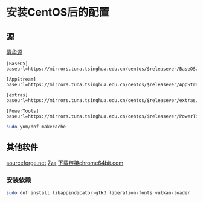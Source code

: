 # 安装CentOS后的配置

## 源

[清华源](https://mirrors.tuna.tsinghua.edu.cn/help/centos/)

```text
[BaseOS]
baseurl=https://mirrors.tuna.tsinghua.edu.cn/centos/$releasever/BaseOS/$basearch/os/
```

```text
[AppStream]
baseurl=https://mirrors.tuna.tsinghua.edu.cn/centos/$releasever/AppStream/$basearch/os/
```

```text
[extras]
baseurl=https://mirrors.tuna.tsinghua.edu.cn/centos/$releasever/extras/$basearch/os/
```

```text
[PowerTools]
baseurl=https://mirrors.tuna.tsinghua.edu.cn/centos/$releasever/PowerTools/$basearch/os/
```

```bash
sudo yum/dnf makecache
```

## 其他软件

[sourceforge.net](https://sourceforge.net)
[7za](https://sourceforge.net/projects/p7zip/)
[下载链接chrome64bit.com](https://www.chrome64bit.com/index.php/google-chrome-64-bit-for-linux)

### 安装依赖

```bash
sudo dnf install libappindicator-gtk3 liberation-fonts vulkan-loader
```

